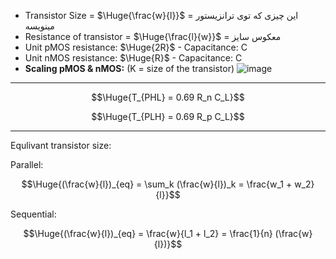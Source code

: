* Transistor Size = $\Huge{\frac{w}{l}}$ = این چیزی که توی ترانزیستور مینویسه
* Resistance of transistor = $\Huge{\frac{l}{w}}$ = معکوس سایز
* Unit pMOS resistance: $\Huge{2R}$ - Capacitance: C
* Unit nMOS resistance: $\Huge{R}$ - Capacitance: C
* **Scaling pMOS & nMOS:** (K = size of the transistor)
![image](https://github.com/user-attachments/assets/e5b044aa-a403-4d23-94ab-263ae4e0d1fc)

---------------
$$\Huge{T_{PHL} = 0.69 R_n C_L}$$

$$\Huge{T_{PLH} = 0.69 R_p C_L}$$

-----------

Equlivant transistor size:

Parallel:

$$\Huge{(\frac{w}{l})_{eq} = \sum_k (\frac{w}{l})_k = \frac{w_1 + w_2}{l}}$$

Sequential:

$$\Huge{(\frac{w}{l})_{eq} = \frac{w}{l_1 + l_2} = \frac{1}{n} (\frac{w}{l})}$$

